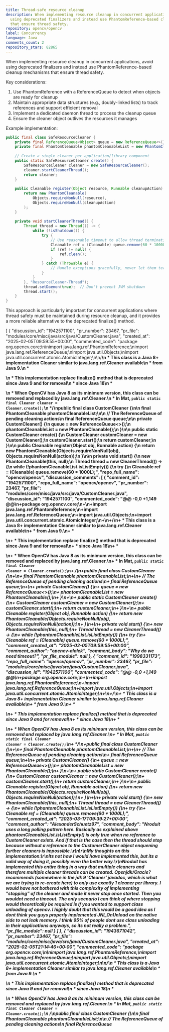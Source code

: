 ```yaml
---
title: Thread-safe resource cleanup
description: When implementing resource cleanup in concurrent applications, avoid
  using deprecated finalizers and instead use PhantomReference-based cleanup mechanisms
  that ensure thread safety.
repository: opencv/opencv
label: Concurrency
language: Java
comments_count: 2
repository_stars: 82865
---
```


When implementing resource cleanup in concurrent applications, avoid using deprecated finalizers and instead use PhantomReference-based cleanup mechanisms that ensure thread safety.

Key considerations:
1. Use PhantomReference with a ReferenceQueue to detect when objects are ready for cleanup
2. Maintain appropriate data structures (e.g., doubly-linked lists) to track references and support efficient removal
3. Implement a dedicated daemon thread to process the cleanup queue
4. Ensure the cleaner object outlives the resources it manages

Example implementation:
```java
public final class SafeResourceCleaner {
    private final ReferenceQueue<Object> queue = new ReferenceQueue<>();
    private final PhantomCleanable phantomCleanableList = new PhantomCleanable();
    
    // Create a single cleaner per application/library component
    public static SafeResourceCleaner create() {
        SafeResourceCleaner cleaner = new SafeResourceCleaner();
        cleaner.startCleanerThread();
        return cleaner;
    }
    
    public Cleanable register(Object resource, Runnable cleanupAction) {
        return new PhantomCleanable(
            Objects.requireNonNull(resource), 
            Objects.requireNonNull(cleanupAction)
        );
    }
    
    private void startCleanerThread() {
        Thread thread = new Thread(() -> {
            while (!isShutdown()) {
                try {
                    // Use reasonable timeout to allow thread termination if needed
                    Cleanable ref = (Cleanable) queue.remove(60 * 1000L);
                    if (ref != null) {
                        ref.clean();
                    }
                } catch (Throwable e) {
                    // Handle exceptions gracefully, never let them terminate the cleaner thread
                }
            }
        }, "ResourceCleaner-Thread");
        thread.setDaemon(true);  // Don't prevent JVM shutdown
        thread.start();
    }
}
```

This approach is particularly important for concurrent applications where thread safety must be maintained during resource cleanup, and it provides a more reliable alternative to the deprecated finalize() method.


[
  {
    "discussion_id": "1942571100",
    "pr_number": 23467,
    "pr_file": "modules/core/misc/java/src/java/CustomCleaner.java",
    "created_at": "2025-02-05T09:59:55+00:00",
    "commented_code": "package org.opencv.core;\n\nimport java.lang.ref.PhantomReference;\nimport java.lang.ref.ReferenceQueue;\nimport java.util.Objects;\nimport java.util.concurrent.atomic.AtomicInteger;\n\n/**\n * This class is a Java 8+ implementation Cleaner similar to java.lang.ref.Cleaner available\n * from Java 9.\n * <p>\n * This implementation replace finalize() method that is deprecated since Java 9 and for removal\n * since Java 18\n * <p>\n * When OpenCV has Java 8 as its minimum version, this class can be removed and replaced by java.lang.ref.Cleaner.\n * In Mat, <code>public static final Cleaner cleaner = Cleaner.create();</code>\n */\npublic final class CustomCleaner {\n\n    final PhantomCleanable phantomCleanableList;\n\n    // The ReferenceQueue of pending cleaning actions\n    final ReferenceQueue<Object> queue;\n\n    private CustomCleaner() {\n        queue = new ReferenceQueue<>();\n        phantomCleanableList = new PhantomCleanable();\n    }\n\n    public static CustomCleaner create() {\n        CustomCleaner customCleaner = new CustomCleaner();\n        customCleaner.start();\n        return customCleaner;\n    }\n\n    public Cleanable register(Object obj, Runnable action) {\n        return new PhantomCleanable(Objects.requireNonNull(obj), Objects.requireNonNull(action));\n    }\n\n    private void start() {\n        new PhantomCleanable(this, null);\n        Thread thread = new CleanerThread(() -> {\n            while (!phantomCleanableList.isListEmpty()) {\n                try {\n                    Cleanable ref = (Cleanable) queue.remove(60 * 1000L);",
    "repo_full_name": "opencv/opencv",
    "discussion_comments": [
      {
        "comment_id": "1942571100",
        "repo_full_name": "opencv/opencv",
        "pr_number": 23467,
        "pr_file": "modules/core/misc/java/src/java/CustomCleaner.java",
        "discussion_id": "1942571100",
        "commented_code": "@@ -0,0 +1,149 @@\n+package org.opencv.core;\n+\n+import java.lang.ref.PhantomReference;\n+import java.lang.ref.ReferenceQueue;\n+import java.util.Objects;\n+import java.util.concurrent.atomic.AtomicInteger;\n+\n+/**\n+ * This class is a Java 8+ implementation Cleaner similar to java.lang.ref.Cleaner available\n+ * from Java 9.\n+ * <p>\n+ * This implementation replace finalize() method that is deprecated since Java 9 and for removal\n+ * since Java 18\n+ * <p>\n+ * When OpenCV has Java 8 as its minimum version, this class can be removed and replaced by java.lang.ref.Cleaner.\n+ * In Mat, <code>public static final Cleaner cleaner = Cleaner.create();</code>\n+ */\n+public final class CustomCleaner {\n+\n+    final PhantomCleanable phantomCleanableList;\n+\n+    // The ReferenceQueue of pending cleaning actions\n+    final ReferenceQueue<Object> queue;\n+\n+    private CustomCleaner() {\n+        queue = new ReferenceQueue<>();\n+        phantomCleanableList = new PhantomCleanable();\n+    }\n+\n+    public static CustomCleaner create() {\n+        CustomCleaner customCleaner = new CustomCleaner();\n+        customCleaner.start();\n+        return customCleaner;\n+    }\n+\n+    public Cleanable register(Object obj, Runnable action) {\n+        return new PhantomCleanable(Objects.requireNonNull(obj), Objects.requireNonNull(action));\n+    }\n+\n+    private void start() {\n+        new PhantomCleanable(this, null);\n+        Thread thread = new CleanerThread(() -> {\n+            while (!phantomCleanableList.isListEmpty()) {\n+                try {\n+                    Cleanable ref = (Cleanable) queue.remove(60 * 1000L);",
        "comment_created_at": "2025-02-05T09:59:55+00:00",
        "comment_author": "opencv-alalek",
        "comment_body": "Why do we need timeout?",
        "pr_file_module": null
      },
      {
        "comment_id": "1998331173",
        "repo_full_name": "opencv/opencv",
        "pr_number": 23467,
        "pr_file": "modules/core/misc/java/src/java/CustomCleaner.java",
        "discussion_id": "1942571100",
        "commented_code": "@@ -0,0 +1,149 @@\n+package org.opencv.core;\n+\n+import java.lang.ref.PhantomReference;\n+import java.lang.ref.ReferenceQueue;\n+import java.util.Objects;\n+import java.util.concurrent.atomic.AtomicInteger;\n+\n+/**\n+ * This class is a Java 8+ implementation Cleaner similar to java.lang.ref.Cleaner available\n+ * from Java 9.\n+ * <p>\n+ * This implementation replace finalize() method that is deprecated since Java 9 and for removal\n+ * since Java 18\n+ * <p>\n+ * When OpenCV has Java 8 as its minimum version, this class can be removed and replaced by java.lang.ref.Cleaner.\n+ * In Mat, <code>public static final Cleaner cleaner = Cleaner.create();</code>\n+ */\n+public final class CustomCleaner {\n+\n+    final PhantomCleanable phantomCleanableList;\n+\n+    // The ReferenceQueue of pending cleaning actions\n+    final ReferenceQueue<Object> queue;\n+\n+    private CustomCleaner() {\n+        queue = new ReferenceQueue<>();\n+        phantomCleanableList = new PhantomCleanable();\n+    }\n+\n+    public static CustomCleaner create() {\n+        CustomCleaner customCleaner = new CustomCleaner();\n+        customCleaner.start();\n+        return customCleaner;\n+    }\n+\n+    public Cleanable register(Object obj, Runnable action) {\n+        return new PhantomCleanable(Objects.requireNonNull(obj), Objects.requireNonNull(action));\n+    }\n+\n+    private void start() {\n+        new PhantomCleanable(this, null);\n+        Thread thread = new CleanerThread(() -> {\n+            while (!phantomCleanableList.isListEmpty()) {\n+                try {\n+                    Cleanable ref = (Cleanable) queue.remove(60 * 1000L);",
        "comment_created_at": "2025-03-17T09:39:27+00:00",
        "comment_author": "AlexanderSchuetz97",
        "comment_body": "Nroduit uses a long polling pattern here. Basically as explained above phantomCleanableList.isListEmpty() is only true when no reference to CustomCleaner exists. And if that is the case then the thread should stop because without a reference to the CustomerCleaner object enquening further cleaners is impossible.\r\n\r\nMy thoughts on this implementation:\r\nIts not how I would have implemented this, but its a valid way of doing it, possibly even the better way.\r\nNroduit has implemented this entire thing in a way that multiple cleaners and therefore multiple cleaner threads can be created. Openjdk/Oracle? recommends (somewhere in the jdk 9 'Cleaner' javadoc, which is what we are trying to re-create here) to only use exactly 1 cleaner per library. I would have not bothered with this complexity of implementing \"stopping\" of the cleaner and made it never stop once started. Then you wouldnt need a timeout. The only scenario I can think of where stopping would theoretically be required is if you wanted to support class unloading of opencv. I highly doubt that this would be a good idea as I dont think you guys properly implemented JNI_OnUnload on the native side to not leak memory. I think 95% of people dont use class unloading in their applications anyways, so its not really a problem.",
        "pr_file_module": null
      }
    ]
  },
  {
    "discussion_id": "1943671042",
    "pr_number": 23467,
    "pr_file": "modules/core/misc/java/src/java/CustomCleaner.java",
    "created_at": "2025-02-05T21:14:46+00:00",
    "commented_code": "package org.opencv.core;\n\nimport java.lang.ref.PhantomReference;\nimport java.lang.ref.ReferenceQueue;\nimport java.util.Objects;\nimport java.util.concurrent.atomic.AtomicInteger;\n\n/**\n * This class is a Java 8+ implementation Cleaner similar to java.lang.ref.Cleaner available\n * from Java 9.\n * <p>\n * This implementation replace finalize() method that is deprecated since Java 9 and for removal\n * since Java 18\n * <p>\n * When OpenCV has Java 8 as its minimum version, this class can be removed and replaced by java.lang.ref.Cleaner.\n * In Mat, <code>public static final Cleaner cleaner = Cleaner.create();</code>\n */\npublic final class CustomCleaner {\n\n    final PhantomCleanable phantomCleanableList;\n\n    // The ReferenceQueue of pending cleaning actions\n    final ReferenceQueue<Object> queue;\n\n    private CustomCleaner() {\n        queue = new ReferenceQueue<>();\n        phantomCleanableList = new PhantomCleanable();\n    }\n\n    public static CustomCleaner create() {\n        CustomCleaner customCleaner = new CustomCleaner();\n        customCleaner.start();\n        return customCleaner;\n    }\n\n    public Cleanable register(Object obj, Runnable action) {\n        return new PhantomCleanable(Objects.requireNonNull(obj), Objects.requireNonNull(action));\n    }\n\n    private void start() {\n        new PhantomCleanable(this, null);\n        Thread thread = new CleanerThread(() -> {\n            while (!phantomCleanableList.isListEmpty()) {\n                try {\n                    Cleanable ref = (Cleanable) queue.remove(60 * 1000L);\n                    if (ref != null) {\n                        ref.clean();\n                    }\n                } catch (Throwable e) {\n                    // ignore exceptions\n                }\n            }\n        } );\n        thread.setDaemon(true);\n        thread.start();\n    }\n\n    static final class CleanerThread extends Thread {\n\n        private static final AtomicInteger threadNumber = new AtomicInteger(1);\n\n        // ensure run method is run only once\n        private volatile boolean hasRun;\n\n        public CleanerThread(Runnable runnable) {\n            super(runnable, \"CustomCleaner-\" + threadNumber.getAndIncrement());\n        }\n\n        @Override\n        public void run() {\n            if (Thread.currentThread() == this && !hasRun) {\n                hasRun = true;\n                super.run();\n            }\n        }\n    }\n\n\n    public interface Cleanable {\n        void clean();\n    }\n\n    class PhantomCleanable extends PhantomReference<Object> implements Cleanable {\n\n        private final Runnable action;\n       PhantomCleanable prev = this;\n       PhantomCleanable next = this;\n\n        private final PhantomCleanable list;\n\n        public PhantomCleanable(Object referent, Runnable action) {\n            super(Objects.requireNonNull(referent), queue);\n            this.list = phantomCleanableList;",
    "repo_full_name": "opencv/opencv",
    "discussion_comments": [
      {
        "comment_id": "1943671042",
        "repo_full_name": "opencv/opencv",
        "pr_number": 23467,
        "pr_file": "modules/core/misc/java/src/java/CustomCleaner.java",
        "discussion_id": "1943671042",
        "commented_code": "@@ -0,0 +1,149 @@\n+package org.opencv.core;\n+\n+import java.lang.ref.PhantomReference;\n+import java.lang.ref.ReferenceQueue;\n+import java.util.Objects;\n+import java.util.concurrent.atomic.AtomicInteger;\n+\n+/**\n+ * This class is a Java 8+ implementation Cleaner similar to java.lang.ref.Cleaner available\n+ * from Java 9.\n+ * <p>\n+ * This implementation replace finalize() method that is deprecated since Java 9 and for removal\n+ * since Java 18\n+ * <p>\n+ * When OpenCV has Java 8 as its minimum version, this class can be removed and replaced by java.lang.ref.Cleaner.\n+ * In Mat, <code>public static final Cleaner cleaner = Cleaner.create();</code>\n+ */\n+public final class CustomCleaner {\n+\n+    final PhantomCleanable phantomCleanableList;\n+\n+    // The ReferenceQueue of pending cleaning actions\n+    final ReferenceQueue<Object> queue;\n+\n+    private CustomCleaner() {\n+        queue = new ReferenceQueue<>();\n+        phantomCleanableList = new PhantomCleanable();\n+    }\n+\n+    public static CustomCleaner create() {\n+        CustomCleaner customCleaner = new CustomCleaner();\n+        customCleaner.start();\n+        return customCleaner;\n+    }\n+\n+    public Cleanable register(Object obj, Runnable action) {\n+        return new PhantomCleanable(Objects.requireNonNull(obj), Objects.requireNonNull(action));\n+    }\n+\n+    private void start() {\n+        new PhantomCleanable(this, null);\n+        Thread thread = new CleanerThread(() -> {\n+            while (!phantomCleanableList.isListEmpty()) {\n+                try {\n+                    Cleanable ref = (Cleanable) queue.remove(60 * 1000L);\n+                    if (ref != null) {\n+                        ref.clean();\n+                    }\n+                } catch (Throwable e) {\n+                    // ignore exceptions\n+                }\n+            }\n+        } );\n+        thread.setDaemon(true);\n+        thread.start();\n+    }\n+\n+    static final class CleanerThread extends Thread {\n+\n+        private static final AtomicInteger threadNumber = new AtomicInteger(1);\n+\n+        // ensure run method is run only once\n+        private volatile boolean hasRun;\n+\n+        public CleanerThread(Runnable runnable) {\n+            super(runnable, \"CustomCleaner-\" + threadNumber.getAndIncrement());\n+        }\n+\n+        @Override\n+        public void run() {\n+            if (Thread.currentThread() == this && !hasRun) {\n+                hasRun = true;\n+                super.run();\n+            }\n+        }\n+    }\n+\n+\n+    public interface Cleanable {\n+        void clean();\n+    }\n+\n+    class PhantomCleanable extends PhantomReference<Object> implements Cleanable {\n+\n+        private final Runnable action;\n+       PhantomCleanable prev = this;\n+       PhantomCleanable next = this;\n+\n+        private final PhantomCleanable list;\n+\n+        public PhantomCleanable(Object referent, Runnable action) {\n+            super(Objects.requireNonNull(referent), queue);\n+            this.list = phantomCleanableList;",
        "comment_created_at": "2025-02-05T21:14:46+00:00",
        "comment_author": "opencv-alalek",
        "comment_body": "Why do we need additional \"list\" if there is already \"queue\"?\r\n\r\nAny link on \"reference implementation code\"?\r\n\r\n**UPD**: E.g,  https://stackoverflow.com/a/14450693 - there are no any extra lists.",
        "pr_file_module": null
      },
      {
        "comment_id": "1998301635",
        "repo_full_name": "opencv/opencv",
        "pr_number": 23467,
        "pr_file": "modules/core/misc/java/src/java/CustomCleaner.java",
        "discussion_id": "1943671042",
        "commented_code": "@@ -0,0 +1,149 @@\n+package org.opencv.core;\n+\n+import java.lang.ref.PhantomReference;\n+import java.lang.ref.ReferenceQueue;\n+import java.util.Objects;\n+import java.util.concurrent.atomic.AtomicInteger;\n+\n+/**\n+ * This class is a Java 8+ implementation Cleaner similar to java.lang.ref.Cleaner available\n+ * from Java 9.\n+ * <p>\n+ * This implementation replace finalize() method that is deprecated since Java 9 and for removal\n+ * since Java 18\n+ * <p>\n+ * When OpenCV has Java 8 as its minimum version, this class can be removed and replaced by java.lang.ref.Cleaner.\n+ * In Mat, <code>public static final Cleaner cleaner = Cleaner.create();</code>\n+ */\n+public final class CustomCleaner {\n+\n+    final PhantomCleanable phantomCleanableList;\n+\n+    // The ReferenceQueue of pending cleaning actions\n+    final ReferenceQueue<Object> queue;\n+\n+    private CustomCleaner() {\n+        queue = new ReferenceQueue<>();\n+        phantomCleanableList = new PhantomCleanable();\n+    }\n+\n+    public static CustomCleaner create() {\n+        CustomCleaner customCleaner = new CustomCleaner();\n+        customCleaner.start();\n+        return customCleaner;\n+    }\n+\n+    public Cleanable register(Object obj, Runnable action) {\n+        return new PhantomCleanable(Objects.requireNonNull(obj), Objects.requireNonNull(action));\n+    }\n+\n+    private void start() {\n+        new PhantomCleanable(this, null);\n+        Thread thread = new CleanerThread(() -> {\n+            while (!phantomCleanableList.isListEmpty()) {\n+                try {\n+                    Cleanable ref = (Cleanable) queue.remove(60 * 1000L);\n+                    if (ref != null) {\n+                        ref.clean();\n+                    }\n+                } catch (Throwable e) {\n+                    // ignore exceptions\n+                }\n+            }\n+        } );\n+        thread.setDaemon(true);\n+        thread.start();\n+    }\n+\n+    static final class CleanerThread extends Thread {\n+\n+        private static final AtomicInteger threadNumber = new AtomicInteger(1);\n+\n+        // ensure run method is run only once\n+        private volatile boolean hasRun;\n+\n+        public CleanerThread(Runnable runnable) {\n+            super(runnable, \"CustomCleaner-\" + threadNumber.getAndIncrement());\n+        }\n+\n+        @Override\n+        public void run() {\n+            if (Thread.currentThread() == this && !hasRun) {\n+                hasRun = true;\n+                super.run();\n+            }\n+        }\n+    }\n+\n+\n+    public interface Cleanable {\n+        void clean();\n+    }\n+\n+    class PhantomCleanable extends PhantomReference<Object> implements Cleanable {\n+\n+        private final Runnable action;\n+       PhantomCleanable prev = this;\n+       PhantomCleanable next = this;\n+\n+        private final PhantomCleanable list;\n+\n+        public PhantomCleanable(Object referent, Runnable action) {\n+            super(Objects.requireNonNull(referent), queue);\n+            this.list = phantomCleanableList;",
        "comment_created_at": "2025-03-17T09:23:00+00:00",
        "comment_author": "AlexanderSchuetz97",
        "comment_body": "I am not the Author of this code, but I feel qualified to comment anyways.\r\n\r\nThis is the correct way to implement this.\r\n\r\nYou need to ensure that the cleaner itself outlives the resource you want to clean.\r\nThe \"ReferenceQueue\" itself does not do that. Therefore you need a different datastructure like a list or hashmap.\r\nIt needs to be a double linked list or hashmap because you have no idea in what order the elements are to be removed. So you need to support fast removal of elements in the center. Making the cleaners themselves (they know when to be removed) the node in a  list as done here is the canonical way to do it.\r\n\r\nIn the link you posted, which is a short example, the caller ensures that the cleaner reference remains on the stack and thereforce not garbage collected. This approch is fine if you know how many elements you need to clean (in the case of the example that number is 1.) However this is not possible for opencv's case you have no knowledge on how many mat's are create and you also do not want to force ever user of opencv to change their code to also keep the cleaner alive for longer than the mat.",
        "pr_file_module": null
      }
    ]
  }
]
